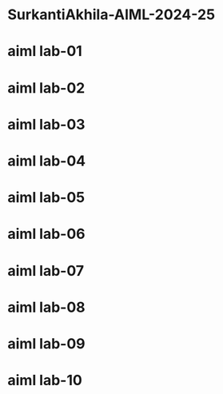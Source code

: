 
# SurkantiAkhila-AIML-2024-25
# aiml lab-01
# aiml lab-02
# aiml lab-03
# aiml lab-04
# aiml lab-05
# aiml lab-06
# aiml lab-07
# aiml lab-08
# aiml lab-09
# aiml lab-10
